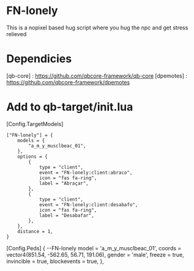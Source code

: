# FN-lonely
This is a nopixel based hug script where you hug the npc and get stress relieved

# Dependicies
[qb-core] : https://github.com/qbcore-framework/qb-core
[dpemotes] : https://github.com/qbcore-framework/dpemotes

# Add to qb-target/init.lua
[Config.TargetModels]

	["FN-lonely"] = {
		models = {
			"a_m_y_musclbeac_01",
		},
		options = {
			{
				type = "client",
				event = "FN-lonely:client:abraco",
				icon = "fas fa-ring",
				label = "Abraçar",
			},
			{
				type = "client",
				event = "FN-lonely:client:desabafo",
				icon = "fas fa-ring",
				label = "Desabafar",
			},
		},
		distance = 1,
	}

[Config.Peds]
	{ --FN-lonely
        model = 'a_m_y_musclbeac_01',
        coords = vector4(851.54, -562.65, 56.71, 191.06),
        gender = 'male',
        freeze = true,
        invincible = true,
        blockevents = true,
    },
